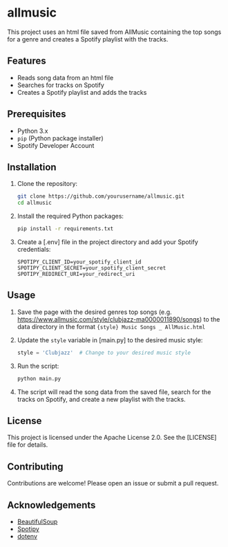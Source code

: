# allmusic

This project uses an html file saved from AllMusic containing the top songs for a genre and creates a Spotify playlist with the tracks.

## Features

- Reads song data from an html file
- Searches for tracks on Spotify
- Creates a Spotify playlist and adds the tracks

## Prerequisites

- Python 3.x
- `pip` (Python package installer)
- Spotify Developer Account

## Installation

1. Clone the repository:

    ```sh
    git clone https://github.com/yourusername/allmusic.git
    cd allmusic
    ```

2. Install the required Python packages:

    ```sh
    pip install -r requirements.txt
    ```

3. Create a [.env] file in the project directory and add your Spotify credentials:

    ```env
    SPOTIPY_CLIENT_ID=your_spotify_client_id
    SPOTIPY_CLIENT_SECRET=your_spotify_client_secret
    SPOTIPY_REDIRECT_URI=your_redirect_uri
    ```

## Usage

1. Save the page with the desired genres top songs (e.g. https://www.allmusic.com/style/clubjazz-ma0000011890/songs) to the data directory in the format `{style} Music Songs _ AllMusic.html`

2. Update the `style` variable in [main.py] to the desired music style:

    ```python
    style = 'Clubjazz'  # Change to your desired music style
    ```

3. Run the script:

    ```sh
    python main.py
    ```

4. The script will read the song data from the saved file, search for the tracks on Spotify, and create a new playlist with the tracks.

## License

This project is licensed under the Apache License 2.0. See the [LICENSE] file for details.

## Contributing

Contributions are welcome! Please open an issue or submit a pull request.

## Acknowledgements

- [BeautifulSoup](https://www.crummy.com/software/BeautifulSoup/)
- [Spotipy](https://spotipy.readthedocs.io/)
- [dotenv](https://pypi.org/project/python-dotenv/)
